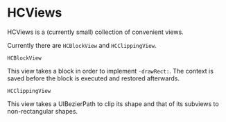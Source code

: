 HCViews
=======

HCViews is a (currently small) collection of convenient views.

Currently there are `HCBlockView` and `HCClippingView`.


`HCBlockView`

This view takes a block in order to implement `-drawRect:`. The context is saved before the block is executed and restored afterwards.


`HCClippingView`

This view takes a UIBezierPath to clip its shape and that of its subviews to non-rectangular shapes.
